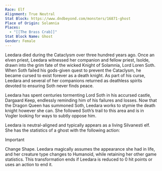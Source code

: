 ```yaml
---
Race: Elf
Alignment: True Neutral
Stat Block: https://www.dndbeyond.com/monsters/16871-ghost
Place of Origin: Solamnia
Places:
  - "[[The Brass Crab]]"
Stat Block Name: Ghost
Gender: Female
---
```

Leedara died during the Cataclysm over three hundred years ago. Once an elven priest, Leedara witnessed her companion and fellow priest, Isolde, drawn into the grim fate of the wicked Knight of Solamnia, Lord Loren Soth. When Soth failed his gods-given quest to prevent the Cataclysm, he became cursed to exist forever as a death knight. As part of his curse, Leedara and several of her companions returned as deathless spirits devoted to ensuring Soth never finds peace.

Leedara has spent centuries tormenting Lord Soth in his accursed castle, Dargaard Keep, endlessly reminding him of his failures and losses. Now that the Dragon Queen has summoned Soth, Leedara works to stymie the death knight however she can. She followed Soth’s trail to this area and is in Vogler looking for ways to subtly oppose him.

Leedara is neutral-aligned and typically appears as a living Silvanesti elf. She has the statistics of a ghost with the following action:

> [!important]  
> Change Shape. Leedara magically assumes the appearance she had in life, and her creature type changes to Humanoid, while retaining her other game statistics. This transformation ends if Leedara is reduced to 0 hit points or uses an action to end it.